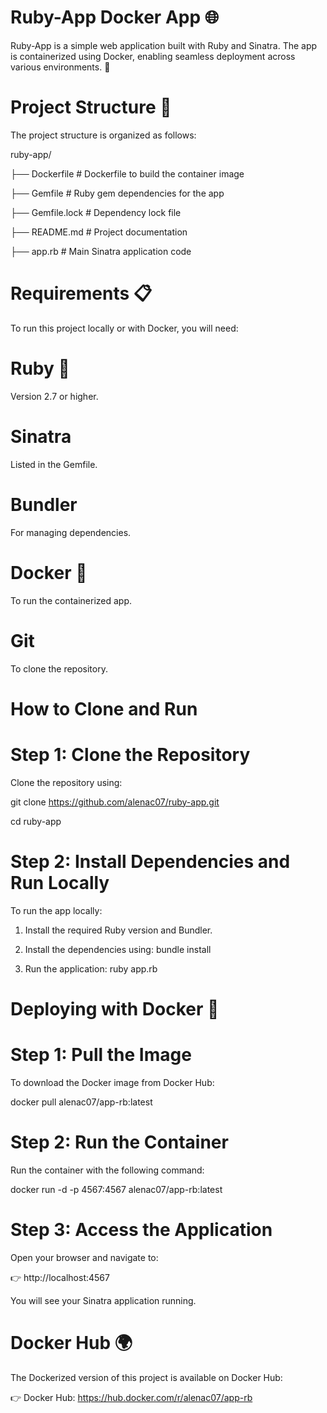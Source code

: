 # Ruby-App Docker App 🌐
Ruby-App is a simple web application built with Ruby and Sinatra. The app is containerized using Docker, enabling seamless deployment across various environments. 🚀
# Project Structure 📁
The project structure is organized as follows:

ruby-app/

├── Dockerfile           # Dockerfile to build the container image

├── Gemfile              # Ruby gem dependencies for the app

├── Gemfile.lock         # Dependency lock file

├── README.md            # Project documentation

├── app.rb               # Main Sinatra application code

# Requirements 📋
To run this project locally or with Docker, you will need:

# Ruby 💎
Version 2.7 or higher.

# Sinatra
Listed in the Gemfile.

# Bundler
For managing dependencies.

# Docker 🐳
To run the containerized app.

# Git
To clone the repository.

# How to Clone and Run

# Step 1: Clone the Repository
Clone the repository using:

git clone https://github.com/alenac07/ruby-app.git

cd ruby-app

# Step 2: Install Dependencies and Run Locally
To run the app locally:

1. Install the required Ruby version and Bundler.

2. Install the dependencies using:
   bundle install

3. Run the application:
   ruby app.rb
# Deploying with Docker 🚀
# Step 1: Pull the Image
To download the Docker image from Docker Hub:

docker pull alenac07/app-rb:latest

# Step 2: Run the Container
Run the container with the following command:

docker run -d -p 4567:4567 alenac07/app-rb:latest

# Step 3: Access the Application
Open your browser and navigate to:

👉 http://localhost:4567

You will see your Sinatra application running.

# Docker Hub 🌍
The Dockerized version of this project is available on Docker Hub:

👉 Docker Hub: https://hub.docker.com/r/alenac07/app-rb


